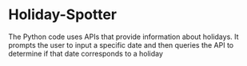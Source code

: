 # Holiday-Spotter
The Python code uses APIs that provide information about holidays. It prompts the user to input a specific date and then queries the API  to determine if that date corresponds to a holiday
